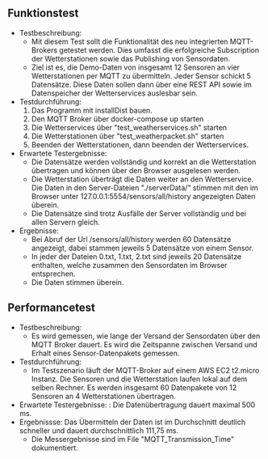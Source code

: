 ## Funktionstest

- Testbeschreibung: 
  - Mit diesem Test sollt die Funktionalität des neu integrierten MQTT-Brokers getestet werden. Dies umfasst die erfolgreiche Subscription der Wetterstationen  sowie das Publishing von Sensordaten. 
  - Ziel ist es, die Demo-Daten von insgesamt 12 Sensoren an vier Wetterstationen per MQTT zu übermitteln. Jeder Sensor schickt 5 Datensätze. Diese Daten sollen dann über eine REST API sowie im Datenspeicher der Wetterservices auslesbar sein. 
- Testdurchführung:
  1. Das Programm mit installDist bauen.
  2. Den MQTT Broker über docker-compose up starten
  3. Die Wetterservices über "test_weatherservices.sh" starten
  4. Die Wetterstationen über "test_weatherpacket.sh" starten
  5. Beenden der Wetterstationen, dann beenden der Wetterservices. 
- Erwartete Testergebnisse: 
  - Die Datensätze werden vollständig und korrekt an die Wetterstation übertragen und können über den Browser ausgelesen werden. 
  - Die Wetterstation überträgt die Daten weiter an den Wetterservice. Die Daten in den Server-Dateien "./serverData/" stimmen mit den im Browser unter 127.0.0.1:5554/sensors/all/history angezeigten Daten überein. 
  - Die Datensätze sind trotz Ausfälle der Server vollständig und bei allen Servern gleich. 
- Ergebnisse: 
  - Bei Abruf der Url /sensors/all/history werden 60 Datensätze angezeigt, dabei stammen jeweils 5 Datensätze von einem Sensor. 
  - In jeder der Dateien 0.txt, 1.txt, 2.txt sind jeweils 20 Datensätze enthalten, welche zusammen den Sensordaten im Browser entsprechen.
  - Die Daten stimmen überein.
  
## Performancetest 

- Testbeschreibung:
  - Es wird gemessen, wie lange der Versand der Sensordaten über den MQTT Broker dauert. Es wird die Zeitspanne zwischen Versand und Erhalt eines Sensor-Datenpakets gemessen. 
- Testdurchführung:  
  - Im Testszenario läuft der MQTT-Broker auf einem AWS EC2 t2.micro Instanz. Die Sensoren und die Wetterstation laufen lokal auf dem selben Rechner. Es werden insgesamt 60 Datenpakete von 12 Sensoren an 4 Wetterstationen übertragen. 
- Erwartete Testergebnisse: : Die Datenübertragung dauert maximal 500 ms.
- Ergebnissse: Das Übermitteln der Daten ist im Durchschnitt deutlich schneller und dauert durchschnittlich 111,75 ms. 
  - Die Messergebnisse sind im File "MQTT_Transmission_Time" dokumentiert.

